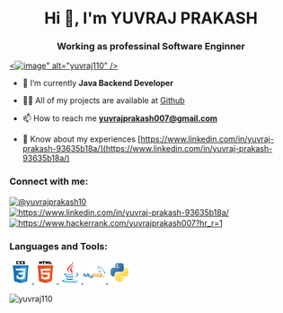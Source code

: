 <h1 align="center">Hi 👋, I'm YUVRAJ PRAKASH</h1>
<h3 align="center">Working as professinal Software Enginner</h3>


<p align="left"> <a href="https://github.com/ryo-ma/github-profile-trophy"><<img width="512" height="512" alt="image" src="https://github.com/user-attachments/assets/2d8ff2dd-3765-4e57-84c8-07d8fc7badc7" />" alt="yuvraj110" /></a> </p>

- 🌱 I’m currently  **Java Backend Developer**

- 👨‍💻 All of my projects are available at [Github](https://github.com/yuvraj110?tab=repositories)

- 📫 How to reach me **yuvrajprakash007@gmail.com**

- 📄 Know about my experiences [https://www.linkedin.com/in/yuvraj-prakash-93635b18a/](https://www.linkedin.com/in/yuvraj-prakash-93635b18a/)

<h3 align="left">Connect with me:</h3>
<p align="left">
<a href="https://twitter.com/@yuvrajprakash10" target="blank"><img align="center" src="https://raw.githubusercontent.com/rahuldkjain/github-profile-readme-generator/master/src/images/icons/Social/twitter.svg" alt="@yuvrajprakash10" height="30" width="40" /></a>
<a href="https://linkedin.com/in/https://www.linkedin.com/in/yuvraj-prakash-93635b18a/" target="blank"><img align="center" src="https://raw.githubusercontent.com/rahuldkjain/github-profile-readme-generator/master/src/images/icons/Social/linked-in-alt.svg" alt="https://www.linkedin.com/in/yuvraj-prakash-93635b18a/" height="30" width="40" /></a>
<a href="https://www.hackerrank.com/https://www.hackerrank.com/yuvrajprakash007?hr_r=1" target="blank"><img align="center" src="https://raw.githubusercontent.com/rahuldkjain/github-profile-readme-generator/master/src/images/icons/Social/hackerrank.svg" alt="https://www.hackerrank.com/yuvrajprakash007?hr_r=1" height="30" width="40" /></a>
</p>

<h3 align="left">Languages and Tools:</h3>
<p align="left"> <a href="https://www.w3schools.com/css/" target="_blank" rel="noreferrer"> <img src="https://raw.githubusercontent.com/devicons/devicon/master/icons/css3/css3-original-wordmark.svg" alt="css3" width="40" height="40"/> </a> <a href="https://www.w3.org/html/" target="_blank" rel="noreferrer"> <img src="https://raw.githubusercontent.com/devicons/devicon/master/icons/html5/html5-original-wordmark.svg" alt="html5" width="40" height="40"/> </a> <a href="https://www.java.com" target="_blank" rel="noreferrer"> <img src="https://raw.githubusercontent.com/devicons/devicon/master/icons/java/java-original.svg" alt="java" width="40" height="40"/> </a> <a href="https://www.mysql.com/" target="_blank" rel="noreferrer"> <img src="https://raw.githubusercontent.com/devicons/devicon/master/icons/mysql/mysql-original-wordmark.svg" alt="mysql" width="40" height="40"/> </a> <a href="https://www.python.org" target="_blank" rel="noreferrer"> <img src="https://raw.githubusercontent.com/devicons/devicon/master/icons/python/python-original.svg" alt="python" width="40" height="40"/> </a> </p>

<p><img align="center" src="https://github-readme-stats.vercel.app/api/top-langs?username=yuvraj110&show_icons=true&locale=en&layout=compact" alt="yuvraj110" /></p>
